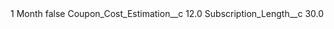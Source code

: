 <?xml version="1.0" encoding="UTF-8"?>
<CustomMetadata xmlns="http://soap.sforce.com/2006/04/metadata" xmlns:xsi="http://www.w3.org/2001/XMLSchema-instance" xmlns:xsd="http://www.w3.org/2001/XMLSchema">
    <label>1 Month</label>
    <protected>false</protected>
    <values>
        <field>Coupon_Cost_Estimation__c</field>
        <value xsi:type="xsd:double">12.0</value>
    </values>
    <values>
        <field>Subscription_Length__c</field>
        <value xsi:type="xsd:double">30.0</value>
    </values>
</CustomMetadata>
